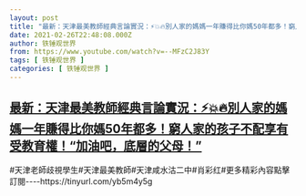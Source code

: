 ```yaml
---
layout: post
title: "最新：天津最美教師經典言論實況：⚡💥🔥別人家的媽媽一年賺得比你媽50年都多！窮人家的孩子不配享有受教育權！“加油吧，底層的父母！”"
date: 2021-02-26T22:48:08.000Z
author: 铁锤观世界
from: https://www.youtube.com/watch?v=--MFzC2J83Y
tags: [ 铁锤观世界 ]
categories: [ 铁锤观世界 ]
---
```

<!--1614379688000-->
[最新：天津最美教師經典言論實況：⚡💥🔥別人家的媽媽一年賺得比你媽50年都多！窮人家的孩子不配享有受教育權！“加油吧，底層的父母！”](https://www.youtube.com/watch?v=--MFzC2J83Y)
------

<div>
#天津老師歧視學生#天津最美教師#天津咸水沽二中​#肖彩红#更多精彩內容點擊訂閱----https://tinyurl.com/yb5m4y5g
</div>
